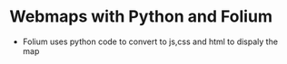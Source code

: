 # Webmaps with Python and Folium

* Folium uses python code to convert to js,css and html to dispaly the map